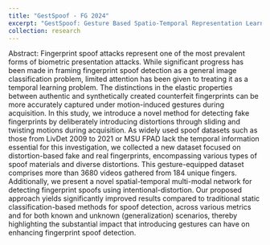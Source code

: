 ```yaml
---
title: "GestSpoof - FG 2024"
excerpt: "GestSpoof: Gesture Based Spatio-Temporal Representation Learning For Robust Fingerprint Presentation Attack Detection. - FG 2024<br/><img src='/images/gestspoof.jpg'>"
collection: research
---
```

Abstract: Fingerprint spoof attacks represent one of the most prevalent forms of biometric presentation attacks. While significant progress has been made in framing fingerprint spoof detection as a general image classification problem, limited attention has been given to treating it as a temporal learning problem. The distinctions in the elastic properties between authentic and synthetically created counterfeit fingerprints can be more accurately captured under motion-induced gestures during acquisition. In this study, we introduce a novel method for detecting fake fingerprints by deliberately introducing distortions through sliding and twisting motions during acquisition. As widely used spoof datasets such as those from LivDet 2009 to 2021 or MSU FPAD lack the temporal information essential for this investigation, we collected a new dataset focused on distortion-based fake and real fingerprints, encompassing various types of spoof materials and diverse distortions. This gesture-equipped dataset comprises more than 3680 videos gathered from 184 unique fingers. Additionally, we present a novel spatial-temporal multi-modal network for detecting fingerprint spoofs using intentional-distortion. Our proposed approach yields significantly improved results compared to traditional static classification-based methods for spoof detection, across various metrics and for both known and unknown (generalization) scenarios, thereby highlighting the substantial impact that introducing gestures can have on enhancing fingerprint spoof detection.
